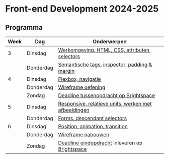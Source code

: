 # Front-end Development 2024-2025

## Programma

| Week | Dag       | Onderwerpen                                                                                                                    | 
|------|-----------|--------------------------------------------------------------------------------------------------------------------------------|
| 3    | Dinsdag   | [Werkomgeving, HTML, CSS, attributen, selectors](./week3-dinsdag)                                                              |                                                          
|      | Donderdag | [Semantische tags, inspector, padding & margin](./week3-donderdag)                                                             |                                                          
| 4    | Dinsdag   | [Flexbox, navigatie](./week4-dinsdag)                                                                                          |                                                                            
|      | Donderdag | [Wireframe oefening](./week4-donderdag)                                                                                        |  
|      | Zondag    | [Deadline tussenopdracht op Brightspace](https://brightspace.hr.nl/d2l/le/lessons/28886/topics/169219)                         |
| 5    | Dinsdag   | [Responsive, relatieve units, werken met afbeeldingen](./week5-dinsdag)                                                        |                                                           
|      | Donderdag | [Forms, descendant selectors](./week5-donderdag)                                                                                   |                                                           
| 6    | Dinsdag   | [Position, animation, transition](./week6-dinsdag)                                                                             |                                                          
|      | Donderdag | [Wireframe nabouwen](eindopdracht)                                                                                             |
|      | Zondag    | [Deadline eindopdracht](eindopdracht) inleveren op [Brightspace](https://brightspace.hr.nl/d2l/le/lessons/28886/topics/187340) |
